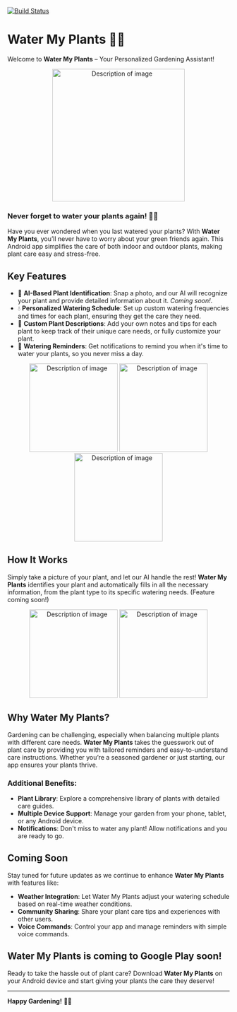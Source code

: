[![Build Status](https://app.bitrise.io/app/78d394be-8310-47be-b9d7-e29d2379ce2d/status.svg?token=QU9GsRJeahGrx8bePgHwfg&branch=0.1.0/release)](https://app.bitrise.io/app/78d394be-8310-47be-b9d7-e29d2379ce2d)

# Water My Plants 🌿📱

Welcome to **Water My Plants** – Your Personalized Gardening Assistant! 

<p align="center">
  <img src="https://github.com/user-attachments/assets/15418099-75d2-4d79-aec4-55ac233f7f28" alt="Description of image" width="300"/>
</p>

### Never forget to water your plants again! 🌺💧

Have you ever wondered when you last watered your plants? With **Water My Plants**, you’ll never have to worry about your green friends again. This Android app simplifies the care of both indoor and outdoor plants, making plant care easy and stress-free.

## Key Features

- 🌱 **AI-Based Plant Identification**: Snap a photo, and our AI will recognize your plant and provide detailed information about it. _Coming soon!_.
- 💧 **Personalized Watering Schedule**: Set up custom watering frequencies and times for each plant, ensuring they get the care they need.
- 📝 **Custom Plant Descriptions**: Add your own notes and tips for each plant to keep track of their unique care needs, or fully customize your plant.
- 🔔 **Watering Reminders**: Get notifications to remind you when it's time to water your plants, so you never miss a day.

<p align="center">
    <img src="https://github.com/user-attachments/assets/1f604480-7ac8-43ef-a2c0-afea929511e1" alt="Description of image" width="200"/>
    <img src="https://github.com/user-attachments/assets/b260128a-a488-4d48-979f-c78d344cc51b" alt="Description of image" width="200"/>
    <img src="https://github.com/user-attachments/assets/3d45a01a-a28d-4687-93fe-6689b00bcace" alt="Description of image" width="200"/>
</p>

## How It Works

Simply take a picture of your plant, and let our AI handle the rest! **Water My Plants** identifies your plant and automatically fills in all the necessary information, from the plant type to its specific watering needs. (Feature coming soon!)

<p align="center">
  <img src="https://github.com/user-attachments/assets/6ed37d6b-de74-4972-8b39-21031cce0635" alt="Description of image" width="200"/>
    <img src="https://github.com/user-attachments/assets/285b32c6-7e24-4f2f-97c8-5827bd4b7d46" alt="Description of image" width="200"/>
</p>

## Why Water My Plants?

Gardening can be challenging, especially when balancing multiple plants with different care needs. **Water My Plants** takes the guesswork out of plant care by providing you with tailored reminders and easy-to-understand care instructions. Whether you’re a seasoned gardener or just starting, our app ensures your plants thrive.

### Additional Benefits:

- **Plant Library**: Explore a comprehensive library of plants with detailed care guides.
- **Multiple Device Support**: Manage your garden from your phone, tablet, or any Android device.
- **Notifications**: Don't miss to water any plant! Allow notifications and you are ready to go.

## Coming Soon

Stay tuned for future updates as we continue to enhance **Water My Plants** with features like:

- **Weather Integration**: Let Water My Plants adjust your watering schedule based on real-time weather conditions.
- **Community Sharing**: Share your plant care tips and experiences with other users.
- **Voice Commands**: Control your app and manage reminders with simple voice commands.

## Water My Plants is coming to Google Play soon!

Ready to take the hassle out of plant care? Download **Water My Plants** on your Android device and start giving your plants the care they deserve!

---

**Happy Gardening!** 🌿📲
